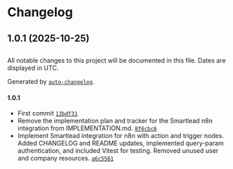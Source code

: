# Changelog

## 1.0.1 (2025-10-25)

##

All notable changes to this project will be documented in this file. Dates are displayed in UTC.

Generated by [`auto-changelog`](https://github.com/CookPete/auto-changelog).

#### 1.0.1

- First commit [`13bdf31`](https://github.com-personal/whrit/n8n-nodes-smartlead/commit/13bdf317ebd63c1b3a59cbe82732b4ea5474490b)
- Remove the implementation plan and tracker for the Smartlead n8n integration from IMPLEMENTATION.md. [`8f6cbc6`](https://github.com-personal/whrit/n8n-nodes-smartlead/commit/8f6cbc67d98e804995ba87ec4108572da0f6a65a)
- Implement Smartlead integration for n8n with action and trigger nodes. Added CHANGELOG and README updates, implemented query-param authentication, and included Vitest for testing. Removed unused user and company resources. [`a6c5561`](https://github.com-personal/whrit/n8n-nodes-smartlead/commit/a6c5561bc644655a21585ec8ac43865a2b10bb9b)
